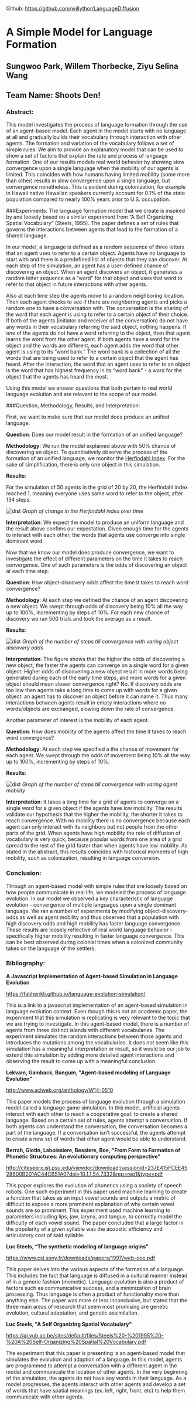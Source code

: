Github: <https://github.com/willythor/LanguageDiffusion>


# A Simple Model for Language Formation
## Sungwoo Park, Willem Thorbecke, Ziyu Selina Wang
## Team Name: Shoots Den!




### Abstract:
This model investigates the process of language formation through the use of an agent-based model. Each agent in the model starts with no language at all and gradually builds their vocabulary through interaction with other agents. The formation and variation of the vocabulary follows a set of simple rules. We aim to provide an explanatory model that can be used to show a set of factors that explain the rate and process of language formation. One of our results models real world behavior by showing slow convergence upon a single language when the mobility of our agents is limited. This coincides with how humans having limited mobility (some more than other) results in slow convergence upon a single language, but convergence nonetheless. This is evident during colonization, for example in Hawaii native Hawaiian speakers currently account for 0.1% of the state population compared to nearly 100% years prior to U.S. occupation. 






###Experiments:
The language formation model that we create is inspired by and loosely based on a similar experiment from “A Self Organizing Spatial Vocabulary” (Steels, 1995). The paper defines a set of rules that governs the interactions between agents that lead to the formation of a shared language. 


In our model, a language is defined as a random sequence of three letters that an agent uses to refer to a certain object. Agents have no language to start with and there is a predefined list of objects that they can discover. At each step of the simulation, an agent has a user-defined chance of discovering an object. When an agent discovers an object, it generates a random letter sequence as a “word” for that object and uses that word to refer to that object in future interactions with other agents.


Also at each time step the agents move to a random neighboring location. Then each agent checks to see if there are neighboring agents and picks a random one to have a conversation with. The conversation is the sharing of the word that each agent is using to refer to a certain object of their choice. If both of the agents (initiator and receiver of the conversation) do not have any words in their vocabulary referring the said object, nothing happens. If one of the agents do not have a word referring to the object, then that agent learns the word from the other agent. If both agents have a word for the object and the words are different, each agent adds the word that other agent is using to its “word bank.” The word bank is a collection of all the words that are being used to refer to a certain object that the agent has heard. After the interaction, the word that an agent uses to refer to an object is the word that has highest frequency in its “word bank” - a word for the object that the agents has heard the most.


Using this model we answer questions that both pertain to real world language evolution and are relevant to the scope of our model.


###Question, Methodology, Results, and Interpretation:


First, we want to make sure that our model does produce an unified language.


**Question**: 
Does our model result in the formation of an unified language?


**Methodology**: 
We run the model explained above with 50% chance of discovering an object. To quantitatively observe the process of the formation of an unified language, we monitor the [Herfindahl Index](https://en.wikipedia.org/wiki/Herfindahl_index).  For the sake of simplification, there is only one object in this simulation.


**Results**:

For the simulation of 50 agents in the grid of 20 by 20, the Herfindahl index reached 1, meaning everyone uses same word to refer to the object, after 134 steps. 


![dist](herfindahl_indicies.jpg)
*Graph of change in the Herfindahl index over time*


**Interpretation**:
We expect the model to produce an uniform language and the result above confims our expectation. Given enough time for the agents to interact with each other, the words that agents use converge into single dominant word. 






Now that we know our model does produce convergence, we want to investigate the effect of different parameters on the time it takes to reach convergence. One of such parameters is the odds of discovering an object at each time step.


**Question**: 
How object-discovery odds affect the time it takes to reach word convergence?

**Methodology**:
At each step we defined the chance of an agent discovering a new object. We swept through odds of discovery being 10% all the way up to 100%, incrementing by steps of 10%. For each new chance of discovery we ran 500 trials and took the average as a result.

**Results**:

![dist](discovery.png)
*Graph of the number of steps till convergence with varing object discovery odds*

**Interpretation**:
The figure shows that the higher the odds of discovering a new object, the faster the agents can converge on a single word for a given object. Higher odds of discovering a new object result in more words being generated during each of the early time steps, and more words for a given object should mean slower convergence right? No. If discovery odds are too low then agents take a long time to come up with words for a given object: an agent has to discover an object before it can name it. Thus many interactions between agents result in empty interactions where no words/objects are exchanged, slowing down the rate of convergence.






Another parameter of interest is the mobility of each agent. 


**Question**:
How does mobility of the agents affect the time it takes to reach word convergence?

**Methodology**:
At each step we specified a the chance of movement for each agent. We swept through the odds of movement being 10% all the way up to 100%, incrementing by steps of 10%.  

**Results**:

![dist](mobility.png)
*Graph of the number of steps till convergence with varing agent mobility*

**Interpretation**:
It takes a long time for a grid of agents to converge on a single word for a given object if the agents have low mobility. The results validate our hypothesis that the higher the mobility, the shorter it takes to reach convergence. With no mobility there is no convergence because each agent can only interact with its neighbors but not people from the other parts of the grid.  When agents have high mobility the rate of diffusion of vocabulary is very quick, because popular words from one area of a grid spread to the rest of the grid faster than when agents have low mobility. As stated in the abstract, this results coincides with historical moments of high mobility, such as colonization, resulting in language conversion.






### Conclusion:
Through an agent-based model with simple rules that are loosely based on how people communicate in real life, we modeled the process of language evolution. In our model we observed a key characteristic of language evolution - convergence of multiple languages upon a single dominant language. We ran a number of experiments by modifying object-discovery-odds as well as agent mobility and thus observed that a population with high discovery odds and high mobility has faster language convergence. These results are loosely reflective of real world language behavior - specifically higher mobility resulting in faster language convergence. This can be best observed during colonial times when a colonized community takes on the language of the settlers. 






### Bibliography:


**A Javascript Implementation of Agent-based Simulation in Language Evolution**


<https://fatiherikli.github.io/language-evolution-simulation/>


This is a link to a javascript implementation of an agent-based simulation in language evolution context. Even though this is not an academic paper, the experiment that this simulation is replicating is very relevant to the topic that we are trying to investigate. In this agent-based model, there is a number of agents from three distinct islands with different vocabularies. The experiment simulates the random interactions between those agents and introduces the mutations among the vocabularies. It does not seem like this simulation has a meaningful interpretation or result, so it would be our job to extend this simulation by adding more detailed agent interactions and observing the result to come up with a meaningful conclusion.


**Lekvam, Gamback, Bungum, "Agent-based modeling of Language Evolution"**


<http://www.aclweb.org/anthology/W14-0510>


This paper models the process of language evolution through a simulation model called a language game simulation. In this model, artificial agents interact with each other to reach a cooperative goal: to create a shared language. Based on a certain set of rules, agents attempt a conversation. If both agents can understand the conversation, the conversation becomes a part of the language. If a conversation isn’t successful, the agents attempt to create a new set of words that other agent would be able to understand.


**Berrah, Glotin, Laboissiere, Bessiere, Boe, "From Form to Formation of Phonetic Structures: An evolutionary computing perspective"**


<http://citeseerx.ist.psu.edu/viewdoc/download;jsessionid=237E415FCEE4528600B201AC44CB51A0?doi=10.1.1.54.7332&rep=rep1&type=pdf>


This paper explores the evolution of phonetics using a society of speech robots. One such experiment in this paper used machine learning to create a function that takes as an input vowel sounds and outputs a metric of difficult to expose a more prominent explanation of why certain vowel sounds are so prominent. This experiment used machine learning to parameters including lips, jaw, larynx, and tongue, to correctly model the difficulty of each vowel sound. The paper concluded that a large factor in the popularity of a given syllable was the acoustic efficiency and articulatory cost of said syllable.


**Luc Steels, “The synthetic modeling of language origins”**


<https://www.csl.sony.fr/downloads/papers/1997/web-coe.pdf>


This paper delves into the various aspects of the formation of a language. This includes the fact that language is diffused in a cultural manner instead of in a generic fashion (memetic). Language evolution is also a product of factors such as communicative success, and a minimization of brain processing. Thus language is often a product of functionality more than anything else. The paper was more or less inconclusive, but stated that the three main areas of research that seem most promising are genetic evolution, cultural adaptation, and genetic assimilation.


**Luc Steels, "A Self Organizing Spatial Vocabulary"**


<https://ai.vub.ac.be/sites/default/files/Steels%20-%201995%20-%20A%20Self-Organizing%20Spatial%20Vocabulary.pdf>


The experiment that this paper is presenting is an agent-based model that simulates the evolution and adaption of a language. In this model, agents are programmed to attempt a conversation with a different agent in the model and communicate the location of other agents. In the very beginning of the simulation, the agents do not have any words in their language. As a model progresses, the agents interact with other agents and develop a set of words that have spatial meanings (ex. left, right, front, etc) to help them communicate with other agents.


